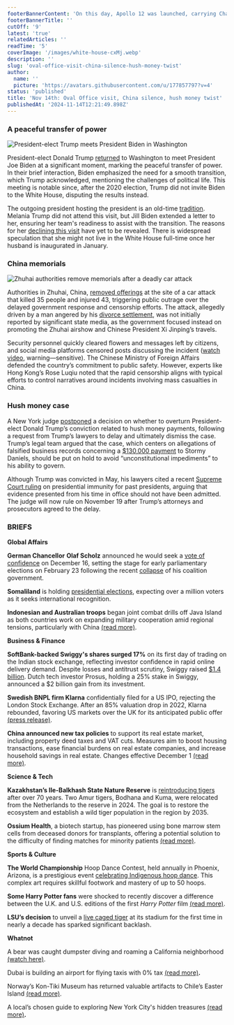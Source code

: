 ```yaml
---
footerBannerContent: 'On this day, Apollo 12 was launched, carrying Charles Conrad, Jr., Richard F. Gordon, Jr., and Alan L. Bean, and five days later made the second landing on the Moon.'
footerBannerTitle: ''
cutOff: '9'
latest: 'true'
relatedArticles: ''
readTime: '5'
coverImage: '/images/white-house-cxMj.webp'
description: ''
slug: 'oval-office-visit-china-silence-hush-money-twist'
author:
  name: ''
  picture: 'https://avatars.githubusercontent.com/u/177857797?v=4'
status: 'published'
title: 'Nov 14th: Oval Office visit, China silence, hush money twist'
publishedAt: '2024-11-14T12:21:49.898Z'
---
```


### A peaceful transfer of power

![President-elect Trump meets President Biden in Washington](/images/white-house-UxMD.webp)

President-elect Donald Trump [returned](https://www.nbcnews.com/politics/white-house/biden-host-trump-white-house-symbolic-peaceful-transfer-power-rcna179619) to Washington to meet President Joe Biden at a significant moment, marking the peaceful transfer of power. In their brief interaction, Biden emphasized the need for a smooth transition, which Trump acknowledged, mentioning the challenges of political life. This meeting is notable since, after the 2020 election, Trump did not invite Biden to the White House, disputing the results instead. 

The outgoing president hosting the president is an old-time [tradition](https://www.whitehousehistory.org/presidential-inaugurations-traditions-transitions). Melania Trump did not attend this visit, but Jill Biden extended a letter to her, ensuring her team's readiness to assist with the transition. The reasons for her [declining this visit](https://www.usatoday.com/story/news/politics/elections/2024/11/13/melania-trump-declines-invitation-jill-biden/76252863007/) have yet to be revealed. There is widespread speculation that she might not live in the White House full-time once her husband is inaugurated in January. 

### China memorials

![Zhuhai authorities remove memorials after a deadly car attack](/images/china-clears-memorials-EzMz.webp)

Authorities in Zhuhai, China, [removed offerings](https://www.taipeitimes.com/News/world/archives/2024/11/13/2003826851) at the site of a car attack that killed 35 people and injured 43, triggering public outrage over the delayed government response and censorship efforts. The attack, allegedly driven by a man angered by his [divorce settlement](https://apnews.com/article/china-crash-crowd-zhuhai-3db25fd49b1313c462bbf4e0214f3834#:~:text=Police%20say%20he%20was%20upset%20about%20his%20divorce,-0%20seconds%20of&text=People%20laid%20floral%20tributes%20and,severely%20injuring%20dozens%20of%20others.), was not initially reported by significant state media, as the government focused instead on promoting the Zhuhai airshow and Chinese President Xi Jinping’s travels. 

Security personnel quickly cleared flowers and messages left by citizens, and social media platforms censored posts discussing the incident ([watch video](https://www.nbcnews.com/news/world/zhuhai-car-attack-china-removes-memorials-censors-online-outrage-rcna179917), warning—sensitive). The Chinese Ministry of Foreign Affairs defended the country’s commitment to public safety. However, experts like Hong Kong’s Rose Luqiu noted that the rapid censorship aligns with typical efforts to control narratives around incidents involving mass casualties in China.

### Hush money case

A New York judge [postponed](https://time.com/7175546/trump-hush-money-conviction-decision-delayed/) a decision on whether to overturn President-elect Donald Trump’s conviction related to hush money payments, following a request from Trump’s lawyers to delay and ultimately dismiss the case. Trump’s legal team argued that the case, which centers on allegations of falsified business records concerning a [$130,000 payment](https://www.theguardian.com/us-news/2024/apr/13/donald-trump-hush-money-stormy-daniels) to Stormy Daniels, should be put on hold to avoid “unconstitutional impediments” to his ability to govern.

Although Trump was convicted in May, his lawyers cited a recent [Supreme Court ruling](https://www.scotusblog.com/2024/07/justices-rule-trump-has-some-immunity-from-prosecution/) on presidential immunity for past presidents, arguing that evidence presented from his time in office should not have been admitted. The judge will now rule on November 19 after Trump’s attorneys and prosecutors agreed to the delay.

### BRIEFS

**Global Affairs**

**German Chancellor** **Olaf Scholz** announced he would seek a [vote of confidence](https://apnews.com/article/germany-scholz-vote-confidence-election-f3bf4635504f8df49b18f633da5d3d16) on December 16, setting the stage for early parliamentary elections on February 23 following the recent [collapse](https://apnews.com/article/germany-scholz-government-coalition-collapse-struggling-economy-ca3ebd538bc0e71af272aa7f65b12c19) of his coalition government.

**Somaliland** is holding [presidential elections](https://www.aljazeera.com/news/2024/11/13/somaliland-eyes-recognition-as-it-goes-to-polls), expecting over a million voters as it seeks international recognition.

**Indonesian and Australian troops** began joint combat drills off Java Island as both countries work on expanding military cooperation amid regional tensions, particularly with China [(read more)](https://apnews.com/article/indonesia-australia-joint-military-exercise-a65a21004a1ec821c5b2f61d2bb8154e).

**Business & Finance** 

**SoftBank-backed Swiggy's shares surged 17%** on its first day of trading on the Indian stock exchange, reflecting investor confidence in rapid online delivery demand. Despite losses and antitrust scrutiny, Swiggy raised [$1.4 billion](https://finance.yahoo.com/news/swiggy-ipo-debut-tests-demand-013000885.html?guccounter=1&guce_referrer=aHR0cHM6Ly93d3cuZ29vZ2xlLmNvbS8&guce_referrer_sig=AQAAAGYedHCofFTTyuRcHj-prrfhs96s1O2XVL2-mXwL1S-Igruf3InmR3BEEnOcHUgvtm2kcBSq10BQ1sJkJWCc15yp0RfOzMn-MbaTdgO-YMwT9QgW5aigkdZQw_8LJzp8AWktiemdfegc0Jg0JGiMqq9cwuC4d1RY8GHLtMh56M44). Dutch tech investor Prosus, holding a 25% stake in Swiggy, announced a $2 billion gain from its investment.

**Swedish BNPL firm Klarna** confidentially filed for a US IPO, rejecting the London Stock Exchange. After an 85% valuation drop in 2022, Klarna rebounded, favoring US markets over the UK for its anticipated public offer [(press release)](https://www.klarna.com/international/press/klarna-announces-confidential-submission-of-draft-registration-statement-to-sec-for-proposed-initial-public-offering/).

**China announced new tax policies** to support its real estate market, including property deed taxes and VAT cuts. Measures aim to boost housing transactions, ease financial burdens on real estate companies, and increase household savings in real estate. Changes effective December 1 [(read more)](https://www.barrons.com/news/china-announces-tax-policies-to-boost-property-market-d83d2d4c).

**Science & Tech**

**Kazakhstan’s Ile-Balkhash State Nature Reserve** is [reintroducing tigers](https://edition.cnn.com/science/kazakhstan-tigers-reintroduction-spc/index.html) after over 70 years. Two Amur tigers, Bodhana and Kuma, were relocated from the Netherlands to the reserve in 2024. The goal is to restore the ecosystem and establish a wild tiger population in the region by 2035.

**Ossium Health**, a biotech startup, has pioneered using bone marrow stem cells from deceased donors for transplants, offering a potential solution to the difficulty of finding matches for minority patients [(read more)](https://www.wired.com/story/stem-cell-donation-deceased-ossium-bone-marrow-cancer-leukemia/).

**Sports & Culture**

**The World Championship** Hoop Dance Contest, held annually in Phoenix, Arizona, is a prestigious event [celebrating Indigenous hoop dance](https://www.bbc.com/travel/article/20241112-the-spectacular-dance-contest-that-brings-nations-together). This complex art requires skillful footwork and mastery of up to 50 hoops.

**Some Harry Potter fans** were shocked to recently discover a difference between the U.K. and U.S. editions of the first *Harry Potter* film [(read more)](https://people.com/some-harry-potter-fans-shocked-by-uk-and-us-first-film-difference-8744073).

**LSU’s decision** to unveil a [live caged tiger](https://edition.cnn.com/2024/11/10/sport/lsu-alabama-caged-tiger-sec-spt-intl/index.html) at its stadium for the first time in nearly a decade has sparked significant backlash. 

**Whatnot**

A bear was caught dumpster diving and roaming a California neighborhood [(watch here)](https://apnews.com/video/bears-california-pasadena-fe058dadca67489cb549de8840ea735c).

Dubai is building an airport for flying taxis with 0% tax [(read more)](https://www.timeoutdubai.com/news/vertiport-dubai)**.**

Norway’s Kon-Tiki Museum has returned valuable artifacts to Chile’s Easter Island [(read more)](https://www.breakingnews.ie/world/norways-kon-tiki-museum-returns-artefacts-to-easter-island-1695024.html).

A local’s chosen guide to exploring New York City's hidden treasures [(read more)](https://www.thrillist.com/lifestyle/new-york/things-to-do-in-nyc)**.**